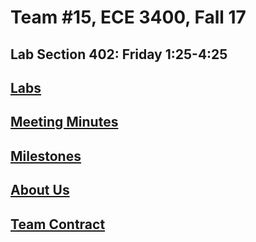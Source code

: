# Team #15, ECE 3400, Fall 17
## Lab Section 402: Friday 1:25-4:25

## [Labs](.//Lab/)

## [Meeting Minutes](./MeetingMinutes/MeetingMinutes.md)

## [Milestones](./Milestone1.md)

## [About Us](./AboutUs.md)

## [Team Contract](./TeamContract.md)

